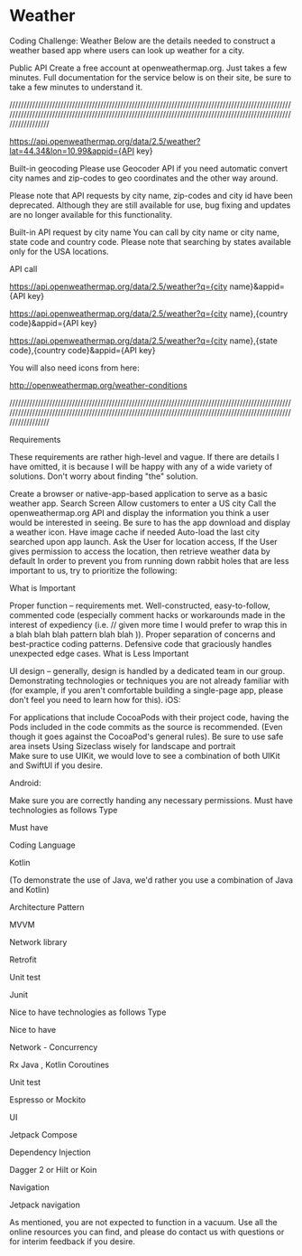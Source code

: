 # Weather


Coding Challenge: Weather
Below are the details needed to construct a weather based app where users can look up weather for a city.

Public API
Create a free account at openweathermap.org. Just takes a few minutes. Full documentation for the service below is on their site, be sure to take a few minutes to understand it.

////////////////////////////////////////////////////////////////////////////////////////////////////////////////////////////////////////////////////////////////////////////////////////////////////////////////////

https://api.openweathermap.org/data/2.5/weather?lat=44.34&lon=10.99&appid={API key}

Built-in geocoding
Please use Geocoder API if you need automatic convert city names and zip-codes to geo coordinates and the other way around.

Please note that API requests by city name, zip-codes and city id have been deprecated. Although they are still available for use, bug fixing and updates are no longer available for this functionality.

Built-in API request by city name
You can call by city name or city name, state code and country code. Please note that searching by states available only for the USA locations.

API call

https://api.openweathermap.org/data/2.5/weather?q={city name}&appid={API key}

https://api.openweathermap.org/data/2.5/weather?q={city name},{country code}&appid={API key}

https://api.openweathermap.org/data/2.5/weather?q={city name},{state code},{country code}&appid={API key}

 

You will also need icons from here:

http://openweathermap.org/weather-conditions

////////////////////////////////////////////////////////////////////////////////////////////////////////////////////////////////////////////////////////////////////////////////////////////////////////////////////

 

Requirements

These requirements are rather high-level and vague. If there are details I have omitted, it is because I will be happy with any of a wide variety of solutions. Don't worry about finding "the" solution.

Create a browser or native-app-based application to serve as a basic weather app.
Search Screen
Allow customers to enter a US city
Call the openweathermap.org API and display the information you think a user would be interested in seeing. Be sure to has the app download and display a weather icon.
Have image cache if needed
Auto-load the last city searched upon app launch.
Ask the User for location access, If the User gives permission to access the location, then retrieve weather data by default
In order to prevent you from running down rabbit holes that are less important to us, try to prioritize the following:

What is Important

Proper function – requirements met.
Well-constructed, easy-to-follow, commented code (especially comment hacks or workarounds made in the interest of expediency (i.e. // given more time I would prefer to wrap this in a blah blah blah pattern blah blah )).
Proper separation of concerns and best-practice coding patterns.
Defensive code that graciously handles unexpected edge cases.
What is Less Important

UI design – generally, design is handled by a dedicated team in our group.
Demonstrating technologies or techniques you are not already familiar with (for example, if you aren't comfortable building a single-page app, please don't feel you need to learn how for this).
iOS:

For applications that include CocoaPods with their project code, having the Pods included in the code commits as the source is recommended. (Even though it goes against the CocoaPod's general rules). 
Be sure to use safe area insets 
Using Sizeclass wisely for landscape and portrait  
Make sure to use UIKit, we would love to see a combination of both UIKit and SwiftUI if you desire.


Android:

Make sure you are correctly handing any necessary permissions.
Must have technologies as follows
Type

Must  have

Coding Language

Kotlin

(To demonstrate the use of Java, we'd rather you use a combination of Java and Kotlin)

Architecture Pattern  

MVVM

Network library

Retrofit

Unit test

Junit

Nice to have technologies as follows
Type

Nice to have

Network - Concurrency 

Rx Java , Kotlin Coroutines

Unit test

Espresso or Mockito

UI

Jetpack Compose

Dependency Injection

Dagger 2 or Hilt or Koin

Navigation 

Jetpack navigation

As mentioned, you are not expected to function in a vacuum. Use all the online resources you can find, and please do contact us with questions or for interim feedback if you desire. 
